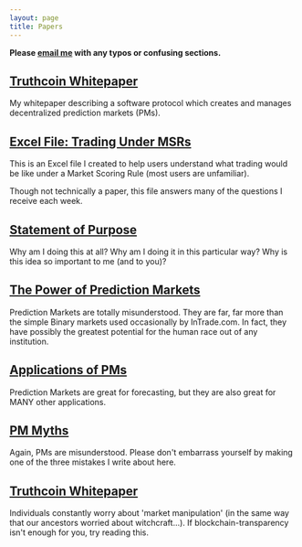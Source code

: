 ```yaml
---
layout: page
title: Papers
---
```


**Please <a href="mailto:truthcoin@gmail.com?subject=Feedback">email me</a> with any typos or confusing sections.**  

## [Truthcoin Whitepaper](truthcoin-whitepaper.pdf)

My whitepaper describing a software protocol which creates and manages decentralized prediction markets (PMs).


## [Excel File: Trading Under MSRs](LogMSR_Demo.xlsx) 

This is an Excel file I created to help users understand what trading would be like under a Market Scoring Rule (most users are unfamiliar).

Though not technically a paper, this file answers many of the questions I receive each week.


## [Statement of Purpose](1_Purpose.pdf)

Why am I doing this at all? Why am I doing it in this particular way? Why is this idea so important to me (and to you)?


## [The Power of Prediction Markets](2_PM_Types.pdf)

Prediction Markets are totally misunderstood. They are far, far more than the simple Binary markets used occasionally by InTrade.com. In fact, they have possibly the greatest potential for the human race out of any institution.


## [Applications of PMs](3_PM_Applications.pdf)

Prediction Markets are great for forecasting, but they are also great for MANY other applications.

## [PM Myths](4_PM_Myths.pdf)

Again, PMs are misunderstood. Please don't embarrass yourself by making one of the three mistakes I write about here.


## [Truthcoin Whitepaper](5_PM_Manipulation.pdf)

Individuals constantly worry about 'market manipulation' (in the same way that our ancestors worried about witchcraft...). If blockchain-transparency isn't enough for you, try reading this.







